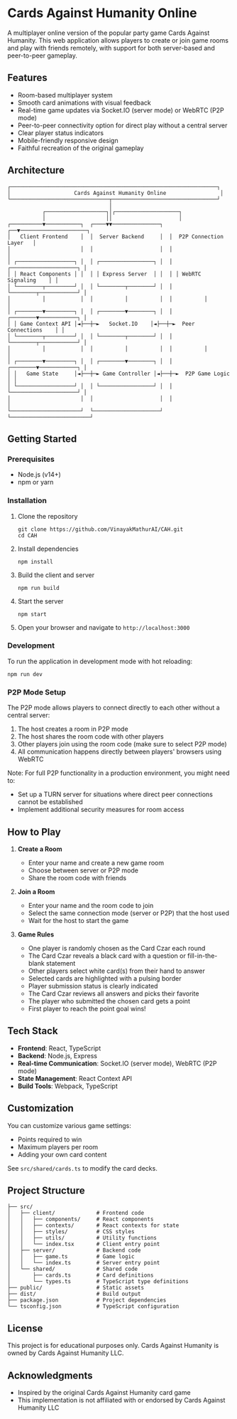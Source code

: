# Cards Against Humanity Online

A multiplayer online version of the popular party game Cards Against Humanity. This web application allows players to create or join game rooms and play with friends remotely, with support for both server-based and peer-to-peer gameplay.

## Features

- Room-based multiplayer system
- Smooth card animations with visual feedback
- Real-time game updates via Socket.IO (server mode) or WebRTC (P2P mode)
- Peer-to-peer connectivity option for direct play without a central server
- Clear player status indicators
- Mobile-friendly responsive design
- Faithful recreation of the original gameplay

## Architecture

```
┌─────────────────────────────────────────────────────────────────┐
│                    Cards Against Humanity Online                 │
└───────────────────────────────┬─────────────────────────────────┘
                                │
           ┌───────────────────┐│┌────────────────────┐
           │                   ││                     │
┌──────────▼───────────┐  ┌────▼▼───────────────┐  ┌──▼─────────────────────┐
│   Client Frontend    │  │  Server Backend     │  │  P2P Connection Layer   │
│                      │  │                     │  │                         │
│ ┌──────────────────┐ │  │ ┌─────────────────┐ │  │ ┌─────────────────────┐ │
│ │ React Components │ │  │ │ Express Server  │ │  │ │ WebRTC Signaling    │ │
│ └────────┬─────────┘ │  │ └────────┬────────┘ │  │ └────────┬────────────┘ │
│          │           │  │          │          │  │          │              │
│ ┌────────▼─────────┐ │  │ ┌────────▼────────┐ │  │ ┌────────▼────────────┐ │
│ │ Game Context API │◄├──┼─►   Socket.IO    │◄├──┼─►  Peer Connections    │ │
│ └────────┬─────────┘ │  │ └────────┬────────┘ │  │ └────────┬────────────┘ │
│          │           │  │          │          │  │          │              │
│ ┌────────▼─────────┐ │  │ ┌────────▼────────┐ │  │ ┌────────▼────────────┐ │
│ │   Game State     │◄├──┼─► Game Controller │◄├──┼─►  P2P Game Logic     │ │
│ └──────────────────┘ │  │ └─────────────────┘ │  │ └─────────────────────┘ │
│                      │  │                     │  │                         │
└──────────────────────┘  └─────────────────────┘  └─────────────────────────┘
```

## Getting Started

### Prerequisites

- Node.js (v14+)
- npm or yarn

### Installation

1. Clone the repository
   ```
   git clone https://github.com/VinayakMathurAI/CAH.git
   cd CAH
   ```

2. Install dependencies
   ```
   npm install
   ```

3. Build the client and server
   ```
   npm run build
   ```

4. Start the server
   ```
   npm start
   ```

5. Open your browser and navigate to `http://localhost:3000`

### Development

To run the application in development mode with hot reloading:

```
npm run dev
```

### P2P Mode Setup

The P2P mode allows players to connect directly to each other without a central server:

1. The host creates a room in P2P mode
2. The host shares the room code with other players
3. Other players join using the room code (make sure to select P2P mode)
4. All communication happens directly between players' browsers using WebRTC

Note: For full P2P functionality in a production environment, you might need to:
- Set up a TURN server for situations where direct peer connections cannot be established
- Implement additional security measures for room access

## How to Play

1. **Create a Room**
   - Enter your name and create a new game room
   - Choose between server or P2P mode
   - Share the room code with friends

2. **Join a Room**
   - Enter your name and the room code to join
   - Select the same connection mode (server or P2P) that the host used
   - Wait for the host to start the game

3. **Game Rules**
   - One player is randomly chosen as the Card Czar each round
   - The Card Czar reveals a black card with a question or fill-in-the-blank statement
   - Other players select white card(s) from their hand to answer
   - Selected cards are highlighted with a pulsing border
   - Player submission status is clearly indicated
   - The Card Czar reviews all answers and picks their favorite
   - The player who submitted the chosen card gets a point
   - First player to reach the point goal wins!

## Tech Stack

- **Frontend**: React, TypeScript
- **Backend**: Node.js, Express
- **Real-time Communication**: Socket.IO (server mode), WebRTC (P2P mode)
- **State Management**: React Context API
- **Build Tools**: Webpack, TypeScript

## Customization

You can customize various game settings:
- Points required to win
- Maximum players per room
- Adding your own card content

See `src/shared/cards.ts` to modify the card decks.

## Project Structure

```
├── src/
│   ├── client/             # Frontend code
│   │   ├── components/     # React components
│   │   ├── contexts/       # React contexts for state
│   │   ├── styles/         # CSS styles
│   │   ├── utils/          # Utility functions
│   │   └── index.tsx       # Client entry point
│   ├── server/             # Backend code
│   │   ├── game.ts         # Game logic
│   │   └── index.ts        # Server entry point
│   └── shared/             # Shared code
│       ├── cards.ts        # Card definitions
│       └── types.ts        # TypeScript type definitions
├── public/                 # Static assets
├── dist/                   # Build output
├── package.json            # Project dependencies
└── tsconfig.json           # TypeScript configuration
```

## License

This project is for educational purposes only. Cards Against Humanity is owned by Cards Against Humanity LLC.

## Acknowledgments

- Inspired by the original Cards Against Humanity card game
- This implementation is not affiliated with or endorsed by Cards Against Humanity LLC